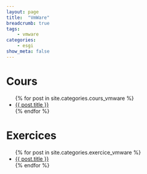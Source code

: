 ```yaml
---
layout: page
title:  "VmWare"
breadcrumb: true
tags:
    - vmware
categories:
    - esgi
show_meta: false
---
```


# Cours
<ul>
    {% for post in site.categories.cours_vmware %}
    <li><a href="{{ site.url }}{{ post.url }}">{{ post.title }}</a></li>
    {% endfor %}
</ul>

# Exercices
<ul>
    {% for post in site.categories.exercice_vmware %}
    <li><a href="{{ site.url }}{{ post.url }}">{{ post.title }}</a></li>
    {% endfor %}
</ul>
